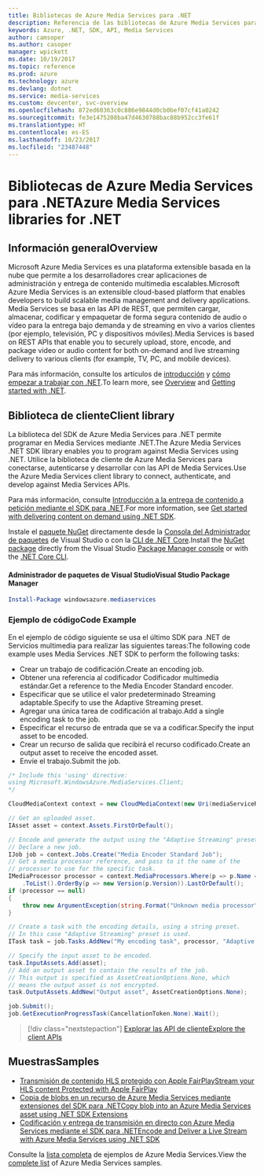 ```yaml
---
title: Bibliotecas de Azure Media Services para .NET
description: Referencia de las bibliotecas de Azure Media Services para .NET
keywords: Azure, .NET, SDK, API, Media Services
author: camsoper
ms.author: casoper
manager: wpickett
ms.date: 10/19/2017
ms.topic: reference
ms.prod: azure
ms.technology: azure
ms.devlang: dotnet
ms.service: media-services
ms.custom: devcenter, svc-overview
ms.openlocfilehash: 872ed60363c0c886e9844d0cb0bef07cf41a0242
ms.sourcegitcommit: fe3e1475208ba47d4630788bac88b952cc3fe61f
ms.translationtype: HT
ms.contentlocale: es-ES
ms.lasthandoff: 10/23/2017
ms.locfileid: "23487448"
---
```

# <a name="azure-media-services-libraries-for-net"></a><span data-ttu-id="6f28b-104">Bibliotecas de Azure Media Services para .NET</span><span class="sxs-lookup"><span data-stu-id="6f28b-104">Azure Media Services libraries for .NET</span></span>

## <a name="overview"></a><span data-ttu-id="6f28b-105">Información general</span><span class="sxs-lookup"><span data-stu-id="6f28b-105">Overview</span></span>

<span data-ttu-id="6f28b-106">Microsoft Azure Media Services es una plataforma extensible basada en la nube que permite a los desarrolladores crear aplicaciones de administración y entrega de contenido multimedia escalables.</span><span class="sxs-lookup"><span data-stu-id="6f28b-106">Microsoft Azure Media Services is an extensible cloud-based platform that enables developers to build scalable media management and delivery applications.</span></span> <span data-ttu-id="6f28b-107">Media Services se basa en las API de REST, que permiten cargar, almacenar, codificar y empaquetar de forma segura contenido de audio o vídeo para la entrega bajo demanda y de streaming en vivo a varios clientes (por ejemplo, televisión, PC y dispositivos móviles).</span><span class="sxs-lookup"><span data-stu-id="6f28b-107">Media Services is based on REST APIs that enable you to securely upload, store, encode, and package video or audio content for both on-demand and live streaming delivery to various clients (for example, TV, PC, and mobile devices).</span></span> 

<span data-ttu-id="6f28b-108">Para más información, consulte los artículos de [introducción](/azure/media-services/media-services-overview) y [cómo empezar a trabajar con .NET](/azure/media-services/media-services-dotnet-how-to-use).</span><span class="sxs-lookup"><span data-stu-id="6f28b-108">To learn more, see [Overview](/azure/media-services/media-services-overview) and [Getting started with .NET](/azure/media-services/media-services-dotnet-how-to-use).</span></span> 

## <a name="client-library"></a><span data-ttu-id="6f28b-109">Biblioteca de cliente</span><span class="sxs-lookup"><span data-stu-id="6f28b-109">Client library</span></span>

<span data-ttu-id="6f28b-110">La biblioteca del SDK de Azure Media Services para .NET permite programar en Media Services mediante .NET.</span><span class="sxs-lookup"><span data-stu-id="6f28b-110">The Azure Media Services .NET SDK library enables you to program against Media Services using .NET.</span></span> <span data-ttu-id="6f28b-111">Utilice la biblioteca de cliente de Azure Media Services para conectarse, autenticarse y desarrollar con las API de Media Services.</span><span class="sxs-lookup"><span data-stu-id="6f28b-111">Use the Azure Media Services client library to connect, authenticate, and develop against Media Services APIs.</span></span>  

<span data-ttu-id="6f28b-112">Para más información, consulte [Introducción a la entrega de contenido a petición mediante el SDK para .NET](/azure/media-services/media-services-dotnet-get-started).</span><span class="sxs-lookup"><span data-stu-id="6f28b-112">For more information, see [Get started with delivering content on demand using .NET SDK](/azure/media-services/media-services-dotnet-get-started).</span></span>

<span data-ttu-id="6f28b-113">Instale el [paquete NuGet](https://www.nuget.org/packages/windowsazure.mediaservices) directamente desde la [Consola del Administrador de paquetes][PackageManager] de Visual Studio o con la [CLI de .NET Core][DotNetCLI].</span><span class="sxs-lookup"><span data-stu-id="6f28b-113">Install the [NuGet package](https://www.nuget.org/packages/windowsazure.mediaservices) directly from the Visual Studio [Package Manager console][PackageManager] or with the [.NET Core CLI][DotNetCLI].</span></span>

#### <a name="visual-studio-package-manager"></a><span data-ttu-id="6f28b-114">Administrador de paquetes de Visual Studio</span><span class="sxs-lookup"><span data-stu-id="6f28b-114">Visual Studio Package Manager</span></span>

```powershell
Install-Package windowsazure.mediaservices
```

### <a name="code-example"></a><span data-ttu-id="6f28b-115">Ejemplo de código</span><span class="sxs-lookup"><span data-stu-id="6f28b-115">Code Example</span></span>

<span data-ttu-id="6f28b-116">En el ejemplo de código siguiente se usa el último SDK para .NET de Servicios multimedia para realizar las siguientes tareas:</span><span class="sxs-lookup"><span data-stu-id="6f28b-116">The following code example uses Media Services .NET SDK to perform the following tasks:</span></span>

- <span data-ttu-id="6f28b-117">Crear un trabajo de codificación.</span><span class="sxs-lookup"><span data-stu-id="6f28b-117">Create an encoding job.</span></span>
- <span data-ttu-id="6f28b-118">Obtener una referencia al codificador Codificador multimedia estándar.</span><span class="sxs-lookup"><span data-stu-id="6f28b-118">Get a reference to the Media Encoder Standard encoder.</span></span>
- <span data-ttu-id="6f28b-119">Especificar que se utilice el valor predeterminado Streaming adaptable.</span><span class="sxs-lookup"><span data-stu-id="6f28b-119">Specify to use the Adaptive Streaming preset.</span></span>
- <span data-ttu-id="6f28b-120">Agregar una única tarea de codificación al trabajo.</span><span class="sxs-lookup"><span data-stu-id="6f28b-120">Add a single encoding task to the job.</span></span>
- <span data-ttu-id="6f28b-121">Especificar el recurso de entrada que se va a codificar.</span><span class="sxs-lookup"><span data-stu-id="6f28b-121">Specify the input asset to be encoded.</span></span>
- <span data-ttu-id="6f28b-122">Crear un recurso de salida que recibirá el recurso codificado.</span><span class="sxs-lookup"><span data-stu-id="6f28b-122">Create an output asset to receive the encoded asset.</span></span>
- <span data-ttu-id="6f28b-123">Envíe el trabajo.</span><span class="sxs-lookup"><span data-stu-id="6f28b-123">Submit the job.</span></span>


```csharp
/* Include this 'using' directive:
using Microsoft.WindowsAzure.MediaServices.Client;
*/

CloudMediaContext context = new CloudMediaContext(new Uri(mediaServiceRESTAPIEndpoint), tokenProvider);

// Get an uploaded asset.
IAsset asset = context.Assets.FirstOrDefault();

// Encode and generate the output using the "Adaptive Streaming" preset.
// Declare a new job.
IJob job = context.Jobs.Create("Media Encoder Standard Job");
// Get a media processor reference, and pass to it the name of the 
// processor to use for the specific task.
IMediaProcessor processor = context.MediaProcessors.Where(p => p.Name == mediaProcessorName)
    .ToList().OrderBy(p => new Version(p.Version)).LastOrDefault();
if (processor == null) 
{
    throw new ArgumentException(string.Format("Unknown media processor", mediaProcessorName));
}

// Create a task with the encoding details, using a string preset.
// In this case "Adaptive Streaming" preset is used.
ITask task = job.Tasks.AddNew("My encoding task", processor, "Adaptive Streaming", TaskOptions.None);

// Specify the input asset to be encoded.
task.InputAssets.Add(asset);
// Add an output asset to contain the results of the job. 
// This output is specified as AssetCreationOptions.None, which 
// means the output asset is not encrypted. 
task.OutputAssets.AddNew("Output asset", AssetCreationOptions.None);

job.Submit();
job.GetExecutionProgressTask(CancellationToken.None).Wait();
```

> [!div class="nextstepaction"]
> [<span data-ttu-id="6f28b-124">Explorar las API de cliente</span><span class="sxs-lookup"><span data-stu-id="6f28b-124">Explore the client APIs</span></span>](/dotnet/api/overview/azure/mediaservices/client)

## <a name="samples"></a><span data-ttu-id="6f28b-125">Muestras</span><span class="sxs-lookup"><span data-stu-id="6f28b-125">Samples</span></span>

- [<span data-ttu-id="6f28b-126">Transmisión de contenido HLS protegido con Apple FairPlay</span><span class="sxs-lookup"><span data-stu-id="6f28b-126">Stream your HLS content Protected with Apple FairPlay</span></span>](https://azure.microsoft.com/resources/samples/media-services-dotnet-dynamic-encryption-with-fairplay/)
- [<span data-ttu-id="6f28b-127">Copia de blobs en un recurso de Azure Media Services mediante extensiones del SDK para .NET</span><span class="sxs-lookup"><span data-stu-id="6f28b-127">Copy blob into an Azure Media Services asset using .NET SDK Extensions</span></span>](https://azure.microsoft.com/resources/samples/media-services-dotnet-copy-blob-into-asset/)
- [<span data-ttu-id="6f28b-128">Codificación y entrega de transmisión en directo con Azure Media Services mediante el SDK para .NET</span><span class="sxs-lookup"><span data-stu-id="6f28b-128">Encode and Deliver a Live Stream with Azure Media Services using .NET SDK</span></span>](https://azure.microsoft.com/resources/samples/media-services-dotnet-encode-live-stream-with-ams-clear/)

<span data-ttu-id="6f28b-129">Consulte la [lista completa](https://azure.microsoft.com/resources/samples/?platform=dotnet&service=media-services) de ejemplos de Azure Media Services.</span><span class="sxs-lookup"><span data-stu-id="6f28b-129">View the [complete list](https://azure.microsoft.com/resources/samples/?platform=dotnet&service=media-services) of Azure Media Services samples.</span></span>


[PackageManager]: https://docs.microsoft.com/nuget/tools/package-manager-console
[DotNetCLI]: https://docs.microsoft.com/dotnet/core/tools/dotnet-add-package
